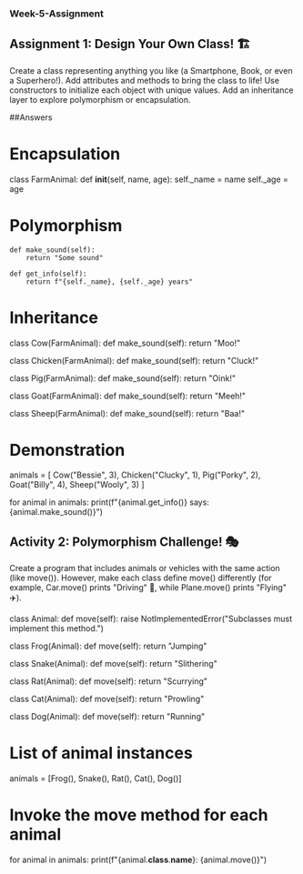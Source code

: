 ### Week-5-Assignment
## Assignment 1: Design Your Own Class! 🏗️
Create a class representing anything you like (a Smartphone, Book, or even a Superhero!).
Add attributes and methods to bring the class to life!
Use constructors to initialize each object with unique values.
Add an inheritance layer to explore polymorphism or encapsulation.

##Answers
# Encapsulation 
class FarmAnimal:
    def __init__(self, name, age):
        self._name = name
        self._age = age
# Polymorphism 
    def make_sound(self):
        return "Some sound"
    
    def get_info(self):
        return f"{self._name}, {self._age} years"
        
# Inheritance 
class Cow(FarmAnimal):
    def make_sound(self):
        return "Moo!"

class Chicken(FarmAnimal):
    def make_sound(self):
        return "Cluck!"

class Pig(FarmAnimal):
    def make_sound(self):
        return "Oink!"

class Goat(FarmAnimal):
    def make_sound(self):
        return "Meeh!"

class Sheep(FarmAnimal):
    def make_sound(self):
        return "Baa!"

# Demonstration
animals = [
    Cow("Bessie", 3), 
    Chicken("Clucky", 1),
    Pig("Porky", 2),
    Goat("Billy", 4),
    Sheep("Wooly", 3)
]

for animal in animals:
    print(f"{animal.get_info()} says: {animal.make_sound()}")


## Activity 2: Polymorphism Challenge! 🎭 

Create a program that includes animals or vehicles with the same action (like move()). However, make each class define move() differently (for example, Car.move() prints "Driving" 🚗, while Plane.move() prints "Flying" ✈️).

class Animal:
    def move(self):
        raise NotImplementedError("Subclasses must implement this method.")

 class Frog(Animal):
    def move(self):
        return "Jumping"

class Snake(Animal):
    def move(self):
        return "Slithering"

class Rat(Animal):
    def move(self):
        return "Scurrying"

class Cat(Animal):
    def move(self):
        return "Prowling"

class Dog(Animal):
    def move(self):
        return "Running"
   # List of animal instances
animals = [Frog(), Snake(), Rat(), Cat(), Dog()]

# Invoke the move method for each animal
for animal in animals:
    print(f"{animal.__class__.__name__}: {animal.move()}")

